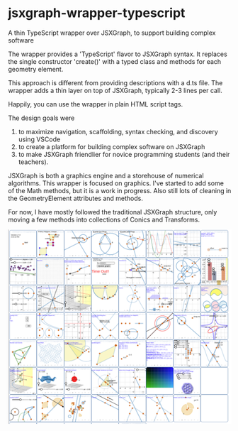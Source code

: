 # jsxgraph-wrapper-typescript
A thin TypeScript wrapper over JSXGraph, to support building complex software



The wrapper provides a 'TypeScript' flavor to JSXGraph syntax. It replaces the single constructor 'create()' with a typed class and methods for each geometry element.

This approach is different from providing descriptions with a d.ts file. The wrapper adds a thin layer on top of JSXGraph, typically 2-3 lines per call.

Happily, you can use the wrapper in plain HTML script tags.

The design goals were
1) to maximize navigation, scaffolding, syntax checking, and discovery using VSCode
2) to create a platform for building complex software on JSXGraph
3) to make JSXGraph friendlier for novice programming students (and their teachers).


JSXGraph is both a graphics engine and a storehouse of numerical algorithms. This wrapper is focused on graphics. I've started to add some of the Math methods, but it is a work in progress.  Also still lots of cleaning in the GeometryElement attributes and methods.

For now, I have mostly followed the traditional JSXGraph structure, only moving a few methods into collections of Conics and Transforms.


![](test.png)



